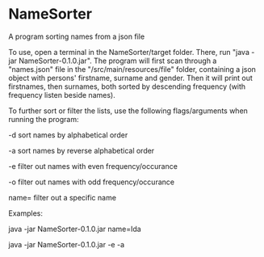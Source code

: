 # NameSorter
A program sorting names from a json file

To use, open a terminal in the NameSorter/target folder.
There, run "java -jar NameSorter-0.1.0.jar".
The program will first scan through a "names.json" file in the "/src/main/resources/file" folder, containing a json object with persons' firstname, surname and gender. Then it will print out firstnames, then surnames, both sorted by descending frequency (with frequency listen beside names).


To further sort or filter the lists, use the following flags/arguments when running the program:

-d	sort names by alphabetical order  

-a	sort names by reverse alphabetical order  

-e	filter out names with even frequency/occurance  

-o	filter out names with odd frequency/occurance  

name=	filter out a specific name


Examples:

java -jar NameSorter-0.1.0.jar name=Ida

java -jar NameSorter-0.1.0.jar -e -a



